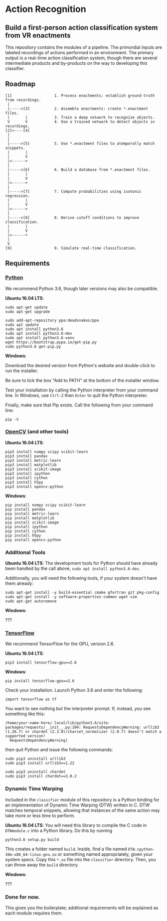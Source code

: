# Action Recognition

## Build a first-person action classification system from VR enactments

This repository contains the modules of a pipeline. The primordial inputs are labeled recordings of actions performed in an environment. The primary output is a real-time action classification system, though there are several intermediate products and by-products on the way to developing this classifier.

## Roadmap

```
[1]                   1. Process enactments: establish ground-truth from recordings.
 |
 |----->[3]           2. Assemble enactments: create *.enactment files.
 |       |            3. Train a deep network to recognize objects.
 V       V            4. Use a trained network to detect objects in recordings.
[2]<----[4]
 |
 |
 |----->[5]           5. Use *.enactment files to atemporally match snippets.
 |       |
 |       V
 |<------+
 |
 |----->[6]           6. Build a database from *.enactment files.
 |       |
 |       V
 |<------+
 |
 |----->[7]           7. Compute probabilities using isotonic regression.
 |       |
 |       V
 |<------+
 |
 |----->[8]           8. Derive cutoff conditions to improve classification.
 |       |
 |       V
 |<------+
 |
 V
[9]                   9. Simulate real-time classification.
```

## Requirements

### [Python](https://www.python.org/)
We recommend Python 3.6, though later versions may also be compatible.

**Ubuntu 16.04 LTS**:
```
sudo apt-get update
sudo apt-get upgrade

sudo add-apt-repository ppa:deadsnakes/ppa
sudo apt update
sudo apt install python3.6
sudo apt install python3.6-dev
sudo apt install python3.6-venv
wget https://bootstrap.pypa.io/get-pip.py
sudo python3.6 get-pip.py
```

**Windows**:

Download the desired version from Python's website and double-click to run the installer.

Be sure to tick the box "Add to PATH" at the bottom of the installer window.

Test your installation by calling the Python interpreter from your command line. In Windows, use `Ctrl-Z` then `Enter` to quit the Python interpreter.

Finally, make sure that Pip exists. Call the following from your command line:
```
pip -V
```

### [OpenCV](https://opencv.org/) (and other tools)

**Ubuntu 16.04 LTS**:

```
pip3 install numpy scipy scikit-learn
pip3 install pandas
pip3 install metric-learn
pip3 install matplotlib
pip3 install scikit-image
pip3 install ipython
pip3 install cython
pip3 install h5py
pip3 install opencv-python
```

**Windows**:

```
pip install numpy scipy scikit-learn
pip install pandas
pip install metric-learn
pip install matplotlib
pip install scikit-image
pip install ipython
pip install cython
pip install h5py
pip install opencv-python
```

### Additional Tools

**Ubuntu 16.04 LTS**:
The development tools for Python should have already been handled by the call above, `sudo apt install python3.6-dev`.

Additionally, you will need the following tools, if your system doesn't have them already:
```
sudo apt-get install -y build-essential cmake gfortran git pkg-config
sudo apt-get install -y software-properties-common wget vim
sudo apt-get autoremove
```

**Windows**:

???

### [TensorFlow](https://www.tensorflow.org/)

We recommend TensorFlow for the GPU, version 2.6.

**Ubuntu 16.04 LTS**:
```
pip3 install tensorflow-gpu==2.6
```

**Windows**:
```
pip install tensorflow-gpu==2.6
```

Check your installation. Launch Python 3.6 and enter the following:
```
import tensorflow as tf
```
You want to see nothing but the interpreter prompt. If, instead, you see something like this:
```
/home/your-name-here/.local/lib/python3.6/site-packages/requests/__init__.py:104: RequestsDependencyWarning: urllib3 (1.26.7) or chardet (2.3.0)/charset_normalizer (2.0.7) doesn't match a supported version!
  RequestsDependencyWarning)
```
then quit Python and issue the following commands:
```
sudo pip3 uninstall urllib3
sudo pip3 install urllib3==1.22

sudo pip3 uninstall chardet
sudo pip3 install chardet==3.0.2
```
### Dynamic Time Warping

Included in the `classifier` module of this repository is a Python binding for an implementation of Dynamic Time Warping (DTW) written in C. DTW matches temporal snippets, allowing that instances of the same action may take more or less time to perform.

**Ubuntu 16.04 LTS**:
You will need this library to compile the C code in `DTWmodule.c` into a Python library. Do this by running
```
python3.6 setup.py build
```
This creates a folder named `build`. Inside, find a file named `DTW.cpython-36m-x86_64-linux-gnu.so` or something named appropriately, given your system specs. Copy this `*.so` file into the `classifier` directory. Then, you can throw away the `build` directory.

**Windows**:

???

### Done for now.

This gives you the boilerplate; additional requirements will be explained as each module requires them.
